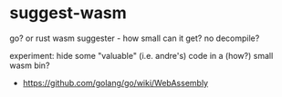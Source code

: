 # suggest-wasm
go? or rust wasm suggester - how small can it get? no decompile?

experiment: hide some "valuable" (i.e. andre's) code in a (how?) small wasm bin?

- https://github.com/golang/go/wiki/WebAssembly
